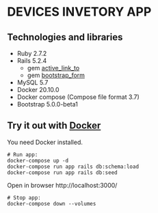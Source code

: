 # DEVICES INVETORY APP

## Technologies and libraries

- Ruby 2.7.2
- Rails 5.2.4
  - gem [active_link_to](https://github.com/comfy/active_link_to)
  - gem [bootstrap_form](https://github.com/bootstrap-ruby/bootstrap_form)
- MySQL 5.7
- Docker 20.10.0
- Docker compose (Compose file format 3.7)
- Bootstrap 5.0.0-beta1

## Try it out with [Docker](https://www.docker.com/)

You need Docker installed.

    # Run app:
    docker-compose up -d
    docker-compose run app rails db:schema:load
    docker-compose run app rails db:seed

Open in browser http://localhost:3000/

    # Stop app:
    docker-compose down --volumes

